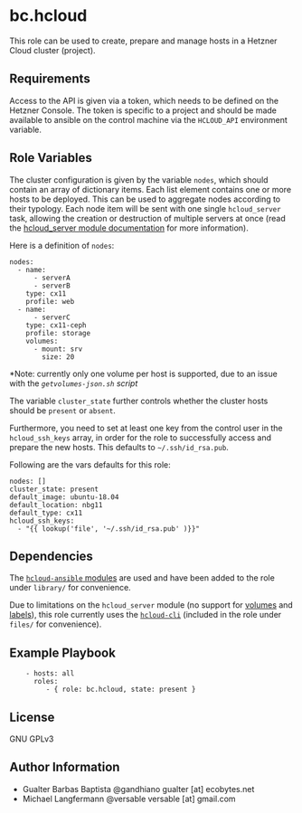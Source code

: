 bc.hcloud
=========

This role can be used to create, prepare and manage hosts
in a Hetzner Cloud cluster (project).


Requirements
------------

Access to the API is given via a token, which needs to be defined on the Hetzner
Console. The token is specific to a project and should be made available to
ansible on the control machine via the `HCLOUD_API` environment variable.


Role Variables
--------------

The cluster configuration is given by the variable `nodes`, which should contain
an array of dictionary items. Each list element contains one or more hosts to be
deployed. This can be used to aggregate nodes according to their typology. Each
node item will be sent with one single `hcloud_server` task, allowing the
creation or destruction of multiple servers at once (read the [hcloud_server
module
documentation](https://github.com/thetechnick/hcloud-ansible/blob/master/docs/hcloud_server.md)
for more information).

Here is a definition of `nodes`:

```
nodes:
  - name:
      - serverA
      - serverB
    type: cx11
    profile: web  
  - name:
      - serverC
    type: cx11-ceph
    profile: storage
    volumes:
      - mount: srv
        size: 20
```

*Note: currently only one volume per host is supported, due to an issue with the
*`getvolumes-json.sh` script*

The variable `cluster_state` further controls whether the cluster hosts should be
`present` or `absent`.

Furthermore, you need to set at least one key from the control user in the
`hcloud_ssh_keys` array, in order for the role to successfully access and
prepare the new hosts. This defaults to `~/.ssh/id_rsa.pub`.

Following are the vars defaults for this role:

```
nodes: []
cluster_state: present
default_image: ubuntu-18.04
default_location: nbg11
default_type: cx11
hcloud_ssh_keys:
  - "{{ lookup('file', '~/.ssh/id_rsa.pub' )}}"
```


Dependencies
------------

The [`hcloud-ansible` modules](https://github.com/thetechnick/hcloud-ansible)
are used and have been added to the role under `library/` for convenience.

Due to limitations on the `hcloud_server` module (no support for
[volumes](https://github.com/thetechnick/hcloud-ansible/issues/26) and
[labels](https://github.com/thetechnick/hcloud-ansible/issues/25)), this role
currently uses the [`hcloud-cli`](https://github.com/hetznercloud/cli) (included
in the role under `files/` for convenience).


Example Playbook
----------------

```
    - hosts: all
      roles:
         - { role: bc.hcloud, state: present }
```


License
-------

GNU GPLv3


Author Information
------------------

* Gualter Barbas Baptista @gandhiano gualter [at] ecobytes.net
* Michael Langfermann @versable versable [at] gmail.com

